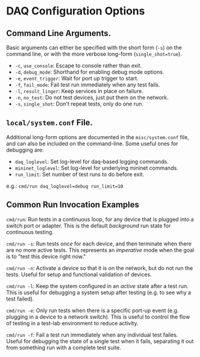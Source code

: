 # DAQ Configuration Options

## Command Line Arguments.

Basic arguments can either be specified with the short form (`-s`)
on the command line, or with the more verbose long-form (`single_shot=true`).

* `-c`, `use_console`: Escape to console rather than exit.
* `-d`, `debug_mode`: Shorthand for enabling debug mode options.
* `-e`, `event_trigger`: Wait for port up trigger to start.
* `-f`, `fail_mode`: Fail test run immediately when any test fails.
* `-l`, `result_linger`: Keep services in place on failure.
* `-n`, `no_test`: Do not test devices, just put them on the network.
* `-s`, `single_shot`: Don't repeat tests, only do one run.

## `local/system.conf` File.

Additional long-form options are documented in the `misc/system.conf` file,
and can also be included on the command-line. Some useful ones for debugging
are:

* `daq_loglevel`: Set log-level for daq-based logging commands.
* `mininet_loglevel`: Set log-level for underlying mininet commands.
* `run_limit`: Set number of test runs to do before exit.

e.g.: `cmd/run daq_loglevel=debug run_limit=10`

## Common Run Invocation Examples

`cmd/run`: Run tests in a continuous loop, for any device that is plugged
into a switch port or adapter. This is the default <em>background</em> run
state for continuous testing.

`cmd/run -s`: Run tests <em>once</em> for each device, and then terminate when
there are no more active tests. This represents an <em>imperative</em> mode
when the goal is to "test this device right now."

`cmd/run -n`: Activate a device so that it is on the network, but do not
run the tests. Useful for setup and functional validation of devices.

`cmd/run -l`: Keep the system configured in an <em>active</em> state after
a test run. This is useful for debugging a system setup after testing (e.g.
to see why a test failed).

`cmd/run -e`: Only run tests when there is a specific port-up event (e.g.
plugging in a device to a network switch). This is useful to control the flow
of testing in a test-lab environment to reduce activity.

`cmd/run -f`: Fail a test run immediately when any individual test failes.
Useful for debugging the state of a single test when it fails, separating it
out from something run with a complete test suite.

